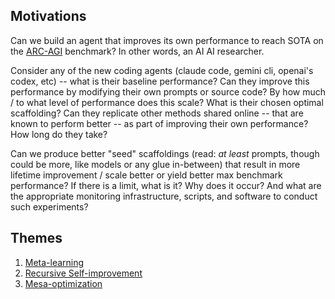 ## Motivations

Can we build an agent that improves its own performance to reach SOTA on the [ARC-AGI](https://arcprize.org/arc-agi/2/) benchmark? In other words, an AI AI researcher.

Consider any of the new coding agents (claude code, gemini cli, openai's codex, etc) -- what is their baseline performance? Can they improve this performance by modifying their own prompts or source code? By how much / to what level of performance does this scale? What is their chosen optimal scaffolding? Can they replicate other methods shared online -- that are known to perform better -- as part of improving their own performance? How long do they take?

Can we produce better "seed" scaffoldings (read: *at least* prompts, though could be more, like models or any glue in-between) that result in more lifetime improvement / scale better or yield better max benchmark performance? If there is a limit, what is it? Why does it occur? And what are the appropriate monitoring infrastructure, scripts, and software to conduct such experiments?

## Themes
1) [Meta-learning](https://en.wikipedia.org/wiki/Meta-learning_(computer_science))
2) [Recursive Self-improvement](https://en.wikipedia.org/wiki/Recursive_self-improvement) 
3) [Mesa-optimization](https://www.alignmentforum.org/w/mesa-optimization)
